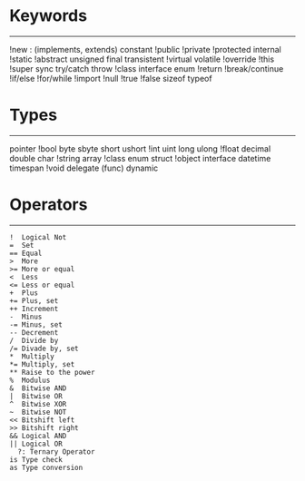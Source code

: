 # Keywords

---

!new
: (implements, extends)
constant
!public
!private
!protected
internal
!static
!abstract
unsigned
final
transistent
!virtual
volatile
!override
!this
!super
sync
try/catch
throw
!class
interface
enum
!return
!break/continue
!if/else
!for/while
!import
!null
!true
!false
sizeof
typeof

# Types

---

pointer
!bool
byte
sbyte
short
ushort
!int
uint
long
ulong
!float
decimal
double
char
!string
array
!class
enum
struct
!object
interface
datetime
timespan
!void
delegate (func)
dynamic

# Operators

---

```
!  Logical Not
=  Set
== Equal
>  More
>= More or equal
<  Less
<= Less or equal
+  Plus
+= Plus, set
++ Increment
-  Minus
-= Minus, set
-- Decrement
/  Divide by
/= Divade by, set
*  Multiply
*= Multiply, set
** Raise to the power
%  Modulus
&  Bitwise AND
|  Bitwise OR
^  Bitwise XOR
~  Bitwise NOT
<< Bitshift left
>> Bitshift right
&& Logical AND
|| Logical OR
  ?: Ternary Operator
is Type check
as Type conversion
```
